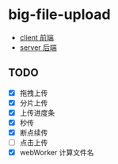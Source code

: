 # big-file-upload

- [client 前端](./client/)
- [server 后端](./server/)

## TODO
- [x] 拖拽上传
- [x] 分片上传
- [x] 上传进度条
- [x] 秒传
- [x] 断点续传
- [ ] 点击上传
- [x] webWorker 计算文件名
